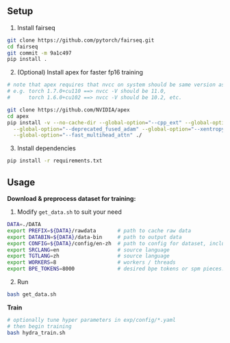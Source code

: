 ## Setup

1. Install fairseq
```bash
git clone https://github.com/pytorch/fairseq.git
cd fairseq
git commit -m 9a1c497
pip install .
```
2. (Optional) Install apex for faster fp16 training
```bash
# note that apex requires that nvcc on system should be same version as that used to build torch 
# e.g. torch 1.7.0+cu110 ==> nvcc -V should be 11.0,
#      torch 1.6.0+cu102 ==> nvcc -V should be 10.2, etc.

git clone https://github.com/NVIDIA/apex
cd apex
pip install -v --no-cache-dir --global-option="--cpp_ext" --global-option="--cuda_ext" \
  --global-option="--deprecated_fused_adam" --global-option="--xentropy" \
  --global-option="--fast_multihead_attn" ./
```
3. Install dependencies
```bash
pip install -r requirements.txt
```

## Usage
**Download & preprocess dataset for training:**

1. Modify `get_data.sh` to suit your need
```bash
DATA=./DATA
export PREFIX=${DATA}/rawdata       # path to cache raw data 
export DATABIN=${DATA}/data-bin     # path to output data
export CONFIG=${DATA}/config/en-zh  # path to config for dataset, including {download, preprocess, path}.sh
export SRCLANG=en                   # source language
export TGTLANG=zh                   # source language
export WORKERS=8                    # workers / threads
export BPE_TOKENS=8000              # desired bpe tokens or spm pieces. only used if path.sh specify 'Current' (i.e. to learn bpe)
```
2. Run
```bash
bash get_data.sh
```

**Train**
```bash
# optionally tune hyper parameters in exp/config/*.yaml
# then begin training
bash hydra_train.sh
```